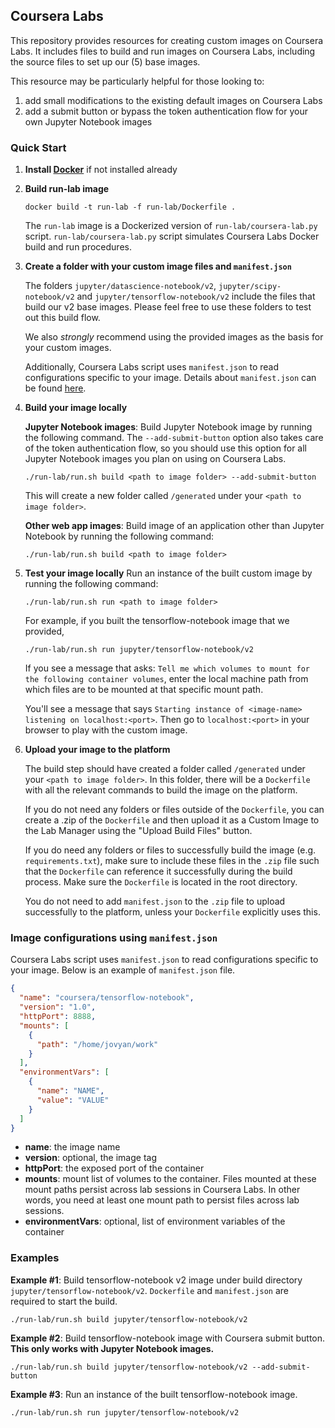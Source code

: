 ## Coursera Labs

This repository provides resources for creating custom images on Coursera Labs. It includes files to build and run images on Coursera Labs, including the source files to set up our (5) base images. 

This resource may be particularly helpful for those looking to:
1) add small modifications to the existing default images on Coursera Labs
2) add a submit button or bypass the token authentication flow for your own Jupyter Notebook images

### Quick Start

1. **Install [Docker](https://docs.docker.com)** if not installed already

2. **Build run-lab image**
    ```
    docker build -t run-lab -f run-lab/Dockerfile .
    ```
    The `run-lab` image is a Dockerized version of `run-lab/coursera-lab.py` script. `run-lab/coursera-lab.py` script simulates Coursera Labs Docker build and run procedures.

3. **Create a folder with your custom image files and `manifest.json`**

    The folders `jupyter/datascience-notebook/v2`, `jupyter/scipy-notebook/v2` and `jupyter/tensorflow-notebook/v2` include the files that build our v2 base images. Please feel free to use these folders to test out this build flow.

    We also *strongly* recommend using the provided images as the basis for your custom images.

    Additionally, Coursera Labs script uses `manifest.json` to read configurations specific to your image. Details about `manifest.json` can be found [here](#image-configurations-using-manifestjson).

4. **Build your image locally**

    <b>Jupyter Notebook images</b>: Build Jupyter Notebook image by running the following command. The `--add-submit-button` option also takes care of the token authentication flow, so you should use this option for all Jupyter Notebook images you plan on using on Coursera Labs.
    ```
    ./run-lab/run.sh build <path to image folder> --add-submit-button
    ```
    This will create a new folder called `/generated` under your `<path to image folder>`.

    <b>Other web app images</b>: Build image of an application other than Jupyter Notebook by running the following command:
    ```
    ./run-lab/run.sh build <path to image folder>
    ```
5. **Test your image locally**
    Run an instance of the built custom image by running the following command:
    ```
    ./run-lab/run.sh run <path to image folder>
    ```
    For example, if you built the tensorflow-notebook image that we provided,
    ```
    ./run-lab/run.sh run jupyter/tensorflow-notebook/v2
    ```
    If you see a message that asks: `Tell me which volumes to mount for the following container volumes`, enter the local machine path from which files are to be mounted at that specific mount path.

    You'll see a message that says `Starting instance of <image-name> listening on localhost:<port>`. Then go to `localhost:<port>` in your browser to play with the custom image.
    
6. **Upload your image to the platform**

    The build step should have created a folder called `/generated` under your `<path to image folder>`. In this folder, there will be a `Dockerfile` with all the relevant commands to build the image on the platform.

    If you do not need any folders or files outside of the `Dockerfile`, you can create a .zip of the `Dockerfile` and then upload it as a Custom Image to the Lab Manager using the "Upload Build Files" button.

    If you do need any folders or files to successfully build the image (e.g. `requirements.txt`), make sure to include these files in the `.zip` file such that the `Dockerfile` can reference it successfully during the build process. Make sure the `Dockerfile` is located in the root directory.
    
    You do not need to add `manifest.json` to the `.zip` file to upload successfully to the platform, unless your `Dockerfile` explicitly uses this.


### Image configurations using `manifest.json`

Coursera Labs script uses `manifest.json` to read configurations specific to your image. Below is an example of `manifest.json` file.                   
```json
{
  "name": "coursera/tensorflow-notebook",
  "version": "1.0",
  "httpPort": 8888,
  "mounts": [
    {
      "path": "/home/jovyan/work"
    }
  ],
  "environmentVars": [
    {
      "name": "NAME",
      "value": "VALUE"
    }
  ]
}
```
* **name**: the image name
* **version**: optional, the image tag
* **httpPort**: the exposed port of the container
* **mounts**: mount list of volumes to the container. Files mounted at these mount paths persist across lab sessions in Coursera Labs. In other words, you need at least one mount path to persist files across lab sessions.
* **environmentVars**: optional, list of environment variables of the container

### Examples
**Example #1**: Build tensorflow-notebook v2 image under build directory `jupyter/tensorflow-notebook/v2`. `Dockerfile` and `manifest.json` are required to start the build.
```
./run-lab/run.sh build jupyter/tensorflow-notebook/v2
```
**Example #2**: Build tensorflow-notebook image with Coursera submit button. **This only works with Jupyter Notebook images.**
```
./run-lab/run.sh build jupyter/tensorflow-notebook/v2 --add-submit-button
```
**Example #3**: Run an instance of the built tensorflow-notebook image.
```
./run-lab/run.sh run jupyter/tensorflow-notebook/v2
```
